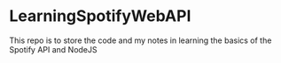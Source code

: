 # LearningSpotifyWebAPI
This repo is to store the code and my notes in learning the basics of the Spotify API and NodeJS
